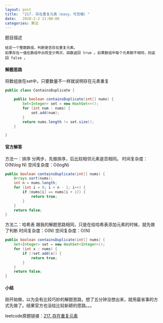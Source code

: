 ```yaml
---
layout: post
title:  "217. 存在重复元素（easy，可忽略）"
date:   2020-2-2 21:00:00
categories: 算法
---
```

题目描述

    给定一个整数数组，判断是否存在重复元素。
    如果存在一值在数组中出现至少两次，函数返回 true 。如果数组中每个元素都不相同，则返回 false 。

#### 解题思路
将数组放在set中，只要数量不一样就说明存在元素重复
```java
public class ContainsDuplicate {

    public boolean containsDuplicate(int[] nums) {
        Set<Integer> set = new HashSet<>();
        for (int num : nums) {
            set.add(num);
        }
        return nums.length != set.size();
    }

}
```

#### 官方解答
方法一：排序
分两步，先做排序，后比较相邻元素是否相同。
时间复杂度：O(N\log N)
空间复杂度：O(logN)
```java
public boolean containsDuplicate(int[] nums) {
    Arrays.sort(nums);
    int n = nums.length;
    for (int i = 0; i < n - 1; i++) {
        if (nums[i] == nums[i + 1]) {
            return true;
        }
    }
    return false;
}
```

方法二：哈希表
跟我的解题思路相同，只是在给哈希表添加元素的时候，就先做了判断
时间复杂度：O(N)
空间复杂度：O(N)
```java
public boolean containsDuplicate(int[] nums) {
    Set<Integer> set = new HashSet<Integer>();
    for (int x : nums) {
        if (!set.add(x)) {
            return true;
        }
    }
    return false;
}
```

#### 小结
刚开始做，以为会有比较巧妙的解题思路，想了五分钟没想出来，就用最省事的方式先做了。结果官方也没给比较新颖的思路。。。


leetcode原题链接：[217. 存在重复元素](https://leetcode.com/problems/contains-duplicate/)